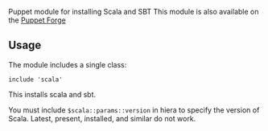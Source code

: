 Puppet module for installing Scala and SBT
 This module is also available on the [Puppet Forge](https://forge.puppetlabs.com/garethr/scala)

## Usage

The module includes a single class:

    include 'scala'

This installs scala and sbt.

You must include `$scala::params::version` in hiera to specify the version of Scala. Latest, present, installed, and similar do not work.